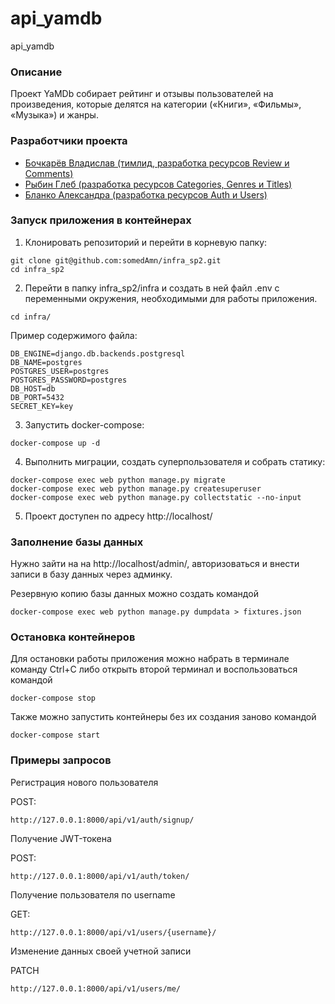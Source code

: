 # api_yamdb
api_yamdb

### Описание
Проект YaMDb собирает рейтинг и отзывы пользователей
на произведения, которые делятся на категории
(«Книги», «Фильмы», «Музыка») и жанры.

### Разработчики проекта
- [Бочкарёв Владислав (тимлид, разработка ресурсов Review и Comments)](https://github.com/somedAmn)
- [Рыбин Глеб (разработка ресурсов Categories, Genres и Titles)](https://github.com/BearLikesVodka)
- [Бланко Александра (разработка ресурсов Auth и Users)](https://github.com/AlexandraBlanko)

### Запуск приложения в контейнерах

1) Клонировать репозиторий и перейти в корневую папку:
```
git clone git@github.com:somedAmn/infra_sp2.git
cd infra_sp2
```

2) Перейти в папку infra_sp2/infra и создать в ней файл .env с 
переменными окружения, необходимыми для работы приложения.
```
cd infra/
```

Пример содержимого файла:
```
DB_ENGINE=django.db.backends.postgresql
DB_NAME=postgres
POSTGRES_USER=postgres
POSTGRES_PASSWORD=postgres
DB_HOST=db
DB_PORT=5432
SECRET_KEY=key
```

3) Запустить docker-compose: 
```
docker-compose up -d
```

4) Выполнить миграции, создать суперпользователя и собрать статику:
```
docker-compose exec web python manage.py migrate
docker-compose exec web python manage.py createsuperuser
docker-compose exec web python manage.py collectstatic --no-input 
```
5) Проект доступен по адресу http://localhost/

### Заполнение базы данных

Нужно зайти на на http://localhost/admin/, авторизоваться и внести записи 
в базу данных через админку.

Резервную копию базы данных можно создать командой
```
docker-compose exec web python manage.py dumpdata > fixtures.json 
```

### Остановка контейнеров

Для остановки работы приложения можно набрать в терминале команду Ctrl+C 
либо открыть второй терминал и воспользоваться командой
```
docker-compose stop 
```
Также можно запустить контейнеры без их создания заново командой
```
docker-compose start 
```
### Примеры запросов

Регистрация нового пользователя

POST:

```
http://127.0.0.1:8000/api/v1/auth/signup/
```

Получение JWT-токена

POST:

```
http://127.0.0.1:8000/api/v1/auth/token/
```

Получение пользователя по username

GET:

```
http://127.0.0.1:8000/api/v1/users/{username}/
```

Изменение данных своей учетной записи

PATCH

```
http://127.0.0.1:8000/api/v1/users/me/
```
